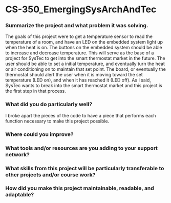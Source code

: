 # CS-350_EmergingSysArchAndTec

### Summarize the project and what problem it was solving.
The goals of this project were to get a temperature sensor to read the temperature of a room, and have an LED on the embedded system light up when the heat is on. The buttons on the embedded system should be able to increase and decrease temperature. This will serve as the base of a project for SysTec to get into the smart thermostat market in the future. The user should be able to set a initial temperature, and eventually turn the heat or air conditioning on to maintain that set point. The board, or eventually the thermostat should alert the user when it is moving toward the set temperature (LED on), and when it has reached it (LED off). As I said, SysTec wants to break into the smart thermostat market and this project is the first step in that process.  

### What did you do particularly well?
I broke apart the pieces of the code to have a piece that performs each function necessary to make this project possible. 

### Where could you improve?

### What tools and/or resources are you adding to your support network?

### What skills from this project will be particularly transferable to other projects and/or course work?

###  How did you make this project maintainable, readable, and adaptable?
